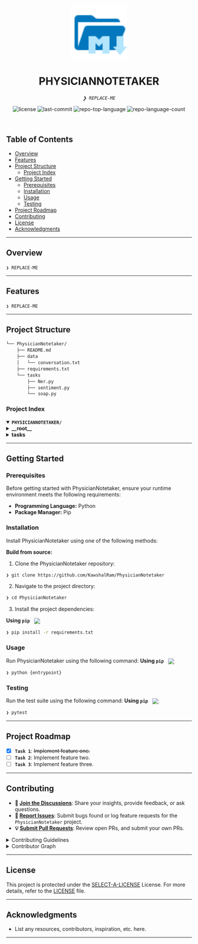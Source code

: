 <p align="center">
    <img src="https://raw.githubusercontent.com/PKief/vscode-material-icon-theme/ec559a9f6bfd399b82bb44393651661b08aaf7ba/icons/folder-markdown-open.svg" align="center" width="30%">
</p>
<p align="center"><h1 align="center">PHYSICIANNOTETAKER</h1></p>
<p align="center">
    <em><code>❯ REPLACE-ME</code></em>
</p>
<p align="center">
    <img src="https://img.shields.io/github/license/KawshalRam/PhysicianNotetaker?style=default&logo=opensourceinitiative&logoColor=white&color=0080ff" alt="license">
    <img src="https://img.shields.io/github/last-commit/KawshalRam/PhysicianNotetaker?style=default&logo=git&logoColor=white&color=0080ff" alt="last-commit">
    <img src="https://img.shields.io/github/languages/top/KawshalRam/PhysicianNotetaker?style=default&color=0080ff" alt="repo-top-language">
    <img src="https://img.shields.io/github/languages/count/KawshalRam/PhysicianNotetaker?style=default&color=0080ff" alt="repo-language-count">
</p>
<p align="center"><!-- default option, no dependency badges. -->
</p>
<p align="center">
    <!-- default option, no dependency badges. -->
</p>
<br>

##  Table of Contents

- [ Overview](#-overview)
- [ Features](#-features)
- [ Project Structure](#-project-structure)
  - [ Project Index](#-project-index)
- [ Getting Started](#-getting-started)
  - [ Prerequisites](#-prerequisites)
  - [ Installation](#-installation)
  - [ Usage](#-usage)
  - [ Testing](#-testing)
- [ Project Roadmap](#-project-roadmap)
- [ Contributing](#-contributing)
- [ License](#-license)
- [ Acknowledgments](#-acknowledgments)

---

##  Overview

<code>❯ REPLACE-ME</code>

---

##  Features

<code>❯ REPLACE-ME</code>

---

##  Project Structure

```sh
└── PhysicianNotetaker/
    ├── README.md
    ├── data
    │   └── conversation.txt
    ├── requirements.txt
    └── tasks
        ├── Ner.py
        ├── sentiment.py
        └── soap.py
```


###  Project Index
<details open>
    <summary><b><code>PHYSICIANNOTETAKER/</code></b></summary>
    <details> <!-- __root__ Submodule -->
        <summary><b>__root__</b></summary>
        <blockquote>
            <table>
            <tr>
                <td><b><a href='https://github.com/KawshalRam/PhysicianNotetaker/blob/master/requirements.txt'>requirements.txt</a></b></td>
                <td><code>❯ REPLACE-ME</code></td>
            </tr>
            </table>
        </blockquote>
    </details>
    <details> <!-- tasks Submodule -->
        <summary><b>tasks</b></summary>
        <blockquote>
            <table>
            <tr>
                <td><b><a href='https://github.com/KawshalRam/PhysicianNotetaker/blob/master/tasks/Ner.py'>Ner.py</a></b></td>
                <td><code>❯ REPLACE-ME</code></td>
            </tr>
            <tr>
                <td><b><a href='https://github.com/KawshalRam/PhysicianNotetaker/blob/master/tasks/sentiment.py'>sentiment.py</a></b></td>
                <td><code>❯ REPLACE-ME</code></td>
            </tr>
            <tr>
                <td><b><a href='https://github.com/KawshalRam/PhysicianNotetaker/blob/master/tasks/soap.py'>soap.py</a></b></td>
                <td><code>❯ REPLACE-ME</code></td>
            </tr>
            </table>
        </blockquote>
    </details>
</details>

---
##  Getting Started

###  Prerequisites

Before getting started with PhysicianNotetaker, ensure your runtime environment meets the following requirements:

- **Programming Language:** Python
- **Package Manager:** Pip


###  Installation

Install PhysicianNotetaker using one of the following methods:

**Build from source:**

1. Clone the PhysicianNotetaker repository:
```sh
❯ git clone https://github.com/KawshalRam/PhysicianNotetaker
```

2. Navigate to the project directory:
```sh
❯ cd PhysicianNotetaker
```

3. Install the project dependencies:


**Using `pip`** &nbsp; [<img align="center" src="https://img.shields.io/badge/Pip-3776AB.svg?style={badge_style}&logo=pypi&logoColor=white" />](https://pypi.org/project/pip/)

```sh
❯ pip install -r requirements.txt
```




###  Usage
Run PhysicianNotetaker using the following command:
**Using `pip`** &nbsp; [<img align="center" src="https://img.shields.io/badge/Pip-3776AB.svg?style={badge_style}&logo=pypi&logoColor=white" />](https://pypi.org/project/pip/)

```sh
❯ python {entrypoint}
```


###  Testing
Run the test suite using the following command:
**Using `pip`** &nbsp; [<img align="center" src="https://img.shields.io/badge/Pip-3776AB.svg?style={badge_style}&logo=pypi&logoColor=white" />](https://pypi.org/project/pip/)

```sh
❯ pytest
```


---
##  Project Roadmap

- [X] **`Task 1`**: <strike>Implement feature one.</strike>
- [ ] **`Task 2`**: Implement feature two.
- [ ] **`Task 3`**: Implement feature three.

---

##  Contributing

- **💬 [Join the Discussions](https://github.com/KawshalRam/PhysicianNotetaker/discussions)**: Share your insights, provide feedback, or ask questions.
- **🐛 [Report Issues](https://github.com/KawshalRam/PhysicianNotetaker/issues)**: Submit bugs found or log feature requests for the `PhysicianNotetaker` project.
- **💡 [Submit Pull Requests](https://github.com/KawshalRam/PhysicianNotetaker/blob/main/CONTRIBUTING.md)**: Review open PRs, and submit your own PRs.

<details closed>
<summary>Contributing Guidelines</summary>

1. **Fork the Repository**: Start by forking the project repository to your github account.
2. **Clone Locally**: Clone the forked repository to your local machine using a git client.
   ```sh
   git clone https://github.com/KawshalRam/PhysicianNotetaker
   ```
3. **Create a New Branch**: Always work on a new branch, giving it a descriptive name.
   ```sh
   git checkout -b new-feature-x
   ```
4. **Make Your Changes**: Develop and test your changes locally.
5. **Commit Your Changes**: Commit with a clear message describing your updates.
   ```sh
   git commit -m 'Implemented new feature x.'
   ```
6. **Push to github**: Push the changes to your forked repository.
   ```sh
   git push origin new-feature-x
   ```
7. **Submit a Pull Request**: Create a PR against the original project repository. Clearly describe the changes and their motivations.
8. **Review**: Once your PR is reviewed and approved, it will be merged into the main branch. Congratulations on your contribution!
</details>

<details closed>
<summary>Contributor Graph</summary>
<br>
<p align="left">
   <a href="https://github.com{/KawshalRam/PhysicianNotetaker/}graphs/contributors">
      <img src="https://contrib.rocks/image?repo=KawshalRam/PhysicianNotetaker">
   </a>
</p>
</details>

---

##  License

This project is protected under the [SELECT-A-LICENSE](https://choosealicense.com/licenses) License. For more details, refer to the [LICENSE](https://choosealicense.com/licenses/) file.

---

##  Acknowledgments

- List any resources, contributors, inspiration, etc. here.

---
